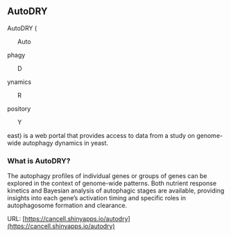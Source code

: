 ## AutoDRY 

AutoDRY (<ul>Auto</ul>phagy <ul>D</ul>ynamics <ul>R</ul>pository <ul>Y</ul>east) 
is a web portal that provides access to data from a study on genome-wide autophagy 
dynamics in yeast.

### What is AutoDRY?

The autophagy profiles of individual genes or groups of genes can be
explored in the context of genome-wide patterns. Both nutrient response
kinetics and Bayesian analysis of autophagic stages are available,
providing insights into each gene’s activation timing and specific roles
in autophagosome formation and clearance.

URL: [https://cancell.shinyapps.io/autodry](https://cancell.shinyapps.io/autodry)
